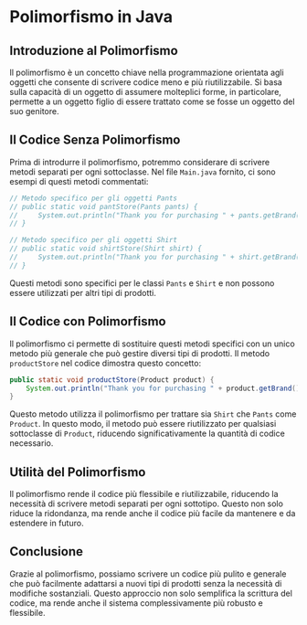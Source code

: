 
# Polimorfismo in Java

## Introduzione al Polimorfismo
Il polimorfismo è un concetto chiave nella programmazione orientata agli oggetti che consente di scrivere codice meno e più riutilizzabile. Si basa sulla capacità di un oggetto di assumere molteplici forme, in particolare, permette a un oggetto figlio di essere trattato come se fosse un oggetto del suo genitore.

## Il Codice Senza Polimorfismo
Prima di introdurre il polimorfismo, potremmo considerare di scrivere metodi separati per ogni sottoclasse. Nel file `Main.java` fornito, ci sono esempi di questi metodi commentati:

```java
// Metodo specifico per gli oggetti Pants
// public static void pantStore(Pants pants) {
//     System.out.println("Thank you for purchasing " + pants.getBrand() + " Pants. Your total comes to " + pants.getPrice());
// }

// Metodo specifico per gli oggetti Shirt
// public static void shirtStore(Shirt shirt) {
//     System.out.println("Thank you for purchasing " + shirt.getBrand() + " Shirt. Your total comes to " + shirt.getPrice());
// }
```
Questi metodi sono specifici per le classi `Pants` e `Shirt` e non possono essere utilizzati per altri tipi di prodotti.

## Il Codice con Polimorfismo
Il polimorfismo ci permette di sostituire questi metodi specifici con un unico metodo più generale che può gestire diversi tipi di prodotti. Il metodo `productStore` nel codice dimostra questo concetto:

```java
public static void productStore(Product product) {
    System.out.println("Thank you for purchasing " + product.getBrand() + " " + product.getClass().getSimpleName() + ". Your total comes to " + product.getPrice());
}
```
Questo metodo utilizza il polimorfismo per trattare sia `Shirt` che `Pants` come `Product`. In questo modo, il metodo può essere riutilizzato per qualsiasi sottoclasse di `Product`, riducendo significativamente la quantità di codice necessario.

## Utilità del Polimorfismo
Il polimorfismo rende il codice più flessibile e riutilizzabile, riducendo la necessità di scrivere metodi separati per ogni sottotipo. Questo non solo riduce la ridondanza, ma rende anche il codice più facile da mantenere e da estendere in futuro.

## Conclusione
Grazie al polimorfismo, possiamo scrivere un codice più pulito e generale che può facilmente adattarsi a nuovi tipi di prodotti senza la necessità di modifiche sostanziali. Questo approccio non solo semplifica la scrittura del codice, ma rende anche il sistema complessivamente più robusto e flessibile.
